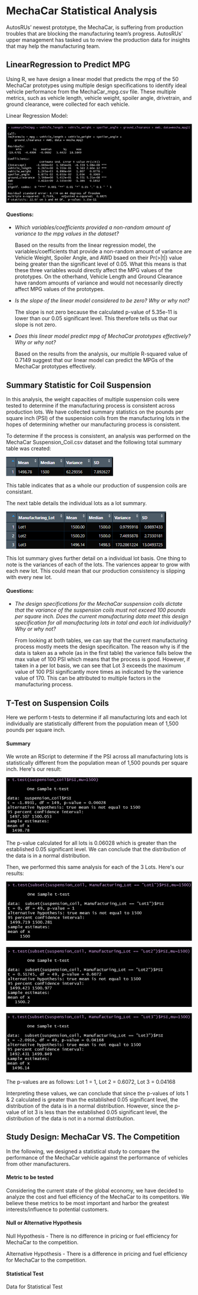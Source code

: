 # MechaCar Statistical Analysis
AutosRUs’ newest prototype, the MechaCar, is suffering from production troubles that are blocking the manufacturing team’s progress. AutosRUs’ upper management has tasked us to review the production data for insights that may help the manufacturing team.

## LinearRegression to Predict MPG

Using R, we have design a linear model that predicts the mpg of the 50 MechaCar prototypes using multiple design specifications to identify ideal vehicle performance from the MechaCar_mpg.csv file. These multiple metrics, such as vehicle length, vehicle weight, spoiler angle, drivetrain, and ground clearance, were collected for each vehicle.

Linear Regression Model:

![Linear Regression](Linear_Regression_Model_Summary.png "Summary")

#### Questions:

* *Which variables/coefficients provided a non-random amount of variance to the mpg values in the dataset?*

  Based on the results from the linear regression model, the variables/coefficients that provide a non-random amount of  variance are Vehicle Weight, Spoiler Angle, and AWD bsaed on their Pr(>|t|) value being greater than the significant level of 0.05. What this means is that these three variables would directly affect the MPG values of the prototypes. On the otherhand, Vehicle Length and Ground Clearance have random amounts of variance and would not necessarily directly affect MPG values of the prototypes.
  
* *Is the slope of the linear model considered to be zero? Why or why not?*

  The slope is not zero because the calculated p-value of 5.35e-11 is lower than our 0.05 significant level. This therefore tells us that our slope is not zero. 

* *Does this linear model predict mpg of MechaCar prototypes effectively? Why or why not?*

  Based on the results from the analysis, our multiple R-squared value of 0.7149 suggest that our linear model can predict the MPGs of the MechaCar prototypes effectively.

## Summary Statistic for Coil Suspension

In this analysis, the weight capacities of multiple suspension coils were tested to determine if the manufacturing process is consistent across production lots. We have collected summary statistics on the pounds per square inch (PSI) of the suspension coils from the manufacturing lots in the hopes of determining whether our manufacturing process is consistent.

To determine if the process is consistent, an analysis was performed on the MechaCar Suspension_Coil.csv dataset and the following total summary table was created:

![Total Summary](Total_Summary.png "Total Summary")

This table indicates that as a whole our production of suspension coils are consistant.

The next table details the individual lots as a lot summary.

![Lot Summary](Lot_Summary.png "Lot Summary")

This lot summary gives further detail on a individual lot basis. One thing to note is the variances of each of the lots. The variences appear to grow with each new lot. This could mean that our production consistency is slipping with every new lot.

#### Questions:

* *The design specifications for the MechaCar suspension coils dictate that the variance of the suspension coils must not exceed 100 pounds per square inch. Does the current manufacturing data meet this design specification for all manufacturing lots in total and each lot individually? Why or why not?*

  From looking at both tables, we can say that the current manufacturing process mostly meets the design specificaiton. The reason why is if the data is taken as a whole (as in the first table) the varience falls below the max value of 100 PSI which means that the process is good. However, if taken in a per lot basis, we can see that Lot 3 exceeds the maximum value of 100 PSI significantly more times as indicated by the varience value of 170. This can be attributed to multiple factors in the manufacturing process.

## T-Test on Suspension Coils

Here we perform t-tests to determine if all manufacturing lots and each lot individually are statistically different from the population mean of 1,500 pounds per square inch.

#### Summary

We wrote an RScript to determine if the PSI across all manufacturing lots is statistically different from the population mean of 1,500 pounds per square inch. Here's our result:

![T-Test All](T-Test_All.png "T-Test All")

The p-value calculated for all lots is 0.06028 which is greater than the established 0.05 significant level. We can conclude that the distribution of the data is in a normal distribution.

Then, we performed this same analysis for each of the 3 Lots. Here's our results:

![T-Test Lot1](T-Test_Lot1.png "T-Test Lot1")

![T-Test Lot2](T-Test_Lot2.png "T-Test Lot2")

![T-Test Lot3](T-Test_Lot3.png "T-Test Lot3")

The p-values are as follows:
Lot 1 = 1, Lot 2 = 0.6072, Lot 3 = 0.04168

Interpreting these values, we can conclude that since the p-values of lots 1 & 2 calculated is greater than the established 0.05 significant level, the distribution of the data is in a normal distribution. However, since the p-value of lot 3 is less than the established 0.05 significant level, the distribution of the data is not in a normal distribution.

## Study Design: MechaCar VS. The Competition

In the following, we designed a statistical study to compare the performance of the MechaCar vehicle against the performance of vehicles from other manufacturers.

#### Metric to be tested

Considering the current state of the global economy, we have decided to analyze the cost and fuel efficiency of the MechaCar to its competitors. We believe these metrics to be most important and harbor the greatest interests/influence to potential customers.

#### Null or Alternative Hypothesis

Null Hypothesis - There is no difference in pricing or fuel efficiency for MechaCar to the competition.

Alternative Hypothesis - There is a difference in pricing and fuel efficiency for MechaCar to the competition.

#### Statistical Test

Data for Statistical Test
